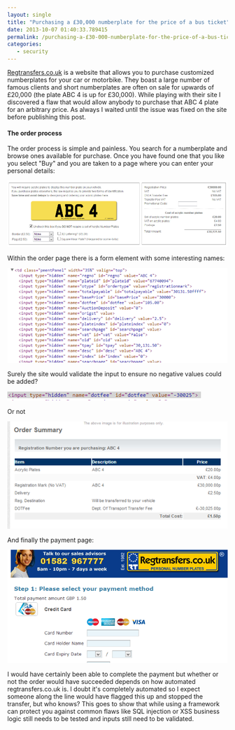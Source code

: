 ```yaml
---
layout: single
title: "Purchasing a £30,000 numberplate for the price of a bus ticket"
date: 2013-10-07 01:40:33.789415
permalink: /purchasing-a-£30-000-numberplate-for-the-price-of-a-bus-ticket
categories:
   - security
---
```


[Regtransfers.co.uk](http://regtransfers.co.uk) is a website that allows you to purchase customized numberplates for your car or motorbike. They boast a large number of famous clients and short numberplates are often on sale for upwards of £20,000 (the plate ABC 4 is up for £30,000). While playing with their site I discovered a flaw that would allow anybody to purchase that ABC 4 plate for an arbitrary price. As always I waited until the issue was fixed on the site before publishing this post.

#### The order process
The order process is simple and painless. You search for a numberplate and browse ones available for purchase. Once you have found one that you like you select "Buy" and you are taken to a page where you can enter your personal details:

![](/uploads/proper_total_JKMOZWWG.png)

Within the order page there is a form element with some interesting names:

![](/uploads/vuln_form_5F5IOWYK.png)

Surely the site would validate the input to ensure no negative values could be added?

![](/uploads/modified_form_YQGDI4LB.png)

Or not

![](/uploads/order_total_A2ROBCPV.png)

And finally the payment page:

![](/uploads/purchasing_4QISBW5X.png)

I would have certainly been able to complete the payment but whether or not the order would have succeeded depends on how automated regtransfers.co.uk is. I doubt it's completely automated so I expect someone along the line would have flagged this up and stopped the transfer, but who knows? This goes to show that while using a framework can protect you against common flaws like SQL injection or XSS business logic still needs to be tested and inputs still need to be validated.
    
